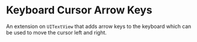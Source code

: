 # Keyboard Cursor Arrow Keys

An extension on `UITextView` that adds arrow keys to the keyboard which can be used to move the cursor left and right.
